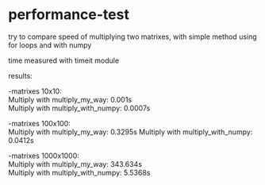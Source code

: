 # performance-test

try to compare speed of multiplying two matrixes, with simple method using for loops and with numpy 

time measured with timeit module

results:

-matrixes 10x10:	
	Multiply with multiply_my_way:  0.001s	
	Multiply with multiply_with_numpy:  0.0007s	
	
-matrixes 100x100:	
	Multiply with multiply_my_way:  0.3295s	
	Multiply with multiply_with_numpy:  0.0412s	
	
-matrixes 1000x1000:	
	Multiply with multiply_my_way:  343.634s	
	Multiply with multiply_with_numpy:  5.5368s


